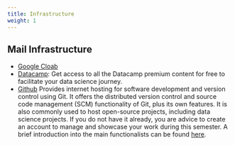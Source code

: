 ```yaml
---
title: Infrastructure
weight: 1
---
```


## Mail Infrastructure

* [Google Cloab](https://colab.research.google.com/)
* [Datacamp](https://www.datacamp.com): Get access to all the Datacamp premium content for free to facilitate your data science journey. 
* [Github](https://github.com/) Provides internet hosting for software development and version control using Git. It offers the distributed version control and source code management (SCM) functionality of Git, plus its own features. It is also commonly used to host open-source projects, including data science projects. If you do not have it already, you are advice to create an account to manage and showcase your work during this semester. A brief introduction into the main functionalists can be found [here](https://guides.github.com/activities/hello-world/).

<!---
* [MS teams](https://teams.microsoft.com/l/team/19%3aes8QqsIg7aWqs5H8FiDjIbBvR2TD1Ij0h5WMqrj4q7w1%40thread.tacv2/conversations?groupId=27e87519-6680-4c87-9727-cd9670110071&tenantId=f5dbba49-ce06-496f-ac3e-0cf14361d934)
--->